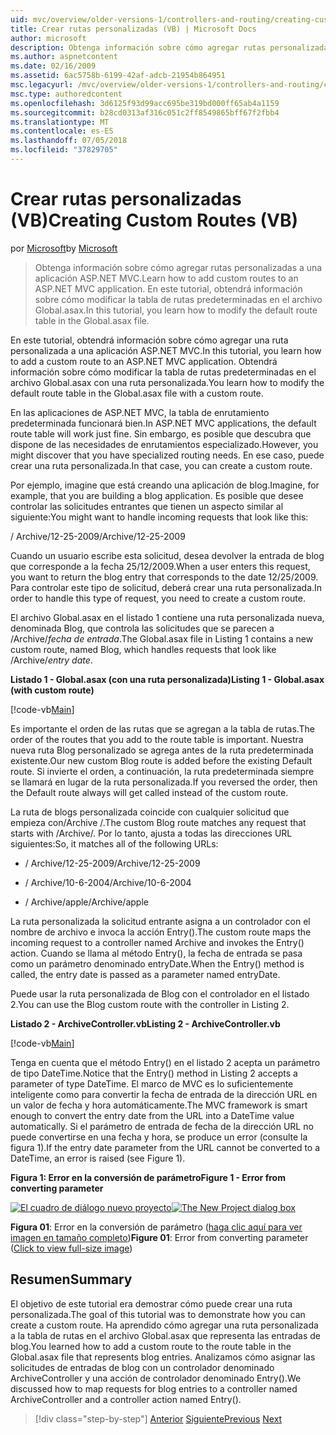 ```yaml
---
uid: mvc/overview/older-versions-1/controllers-and-routing/creating-custom-routes-vb
title: Crear rutas personalizadas (VB) | Microsoft Docs
author: microsoft
description: Obtenga información sobre cómo agregar rutas personalizadas a una aplicación ASP.NET MVC. En este tutorial, obtendrá información sobre cómo modificar la tabla de rutas predeterminadas en el archivo Global.asax.
ms.author: aspnetcontent
ms.date: 02/16/2009
ms.assetid: 6ac5758b-6199-42af-adcb-21954b864951
msc.legacyurl: /mvc/overview/older-versions-1/controllers-and-routing/creating-custom-routes-vb
msc.type: authoredcontent
ms.openlocfilehash: 3d6125f93d99acc695be319bd000ff65ab4a1159
ms.sourcegitcommit: b28cd0313af316c051c2ff8549865bff67f2fbb4
ms.translationtype: MT
ms.contentlocale: es-ES
ms.lasthandoff: 07/05/2018
ms.locfileid: "37829705"
---
```

<a name="creating-custom-routes-vb"></a><span data-ttu-id="a928d-104">Crear rutas personalizadas (VB)</span><span class="sxs-lookup"><span data-stu-id="a928d-104">Creating Custom Routes (VB)</span></span>
====================
<span data-ttu-id="a928d-105">por [Microsoft](https://github.com/microsoft)</span><span class="sxs-lookup"><span data-stu-id="a928d-105">by [Microsoft](https://github.com/microsoft)</span></span>

> <span data-ttu-id="a928d-106">Obtenga información sobre cómo agregar rutas personalizadas a una aplicación ASP.NET MVC.</span><span class="sxs-lookup"><span data-stu-id="a928d-106">Learn how to add custom routes to an ASP.NET MVC application.</span></span> <span data-ttu-id="a928d-107">En este tutorial, obtendrá información sobre cómo modificar la tabla de rutas predeterminadas en el archivo Global.asax.</span><span class="sxs-lookup"><span data-stu-id="a928d-107">In this tutorial, you learn how to modify the default route table in the Global.asax file.</span></span>


<span data-ttu-id="a928d-108">En este tutorial, obtendrá información sobre cómo agregar una ruta personalizada a una aplicación ASP.NET MVC.</span><span class="sxs-lookup"><span data-stu-id="a928d-108">In this tutorial, you learn how to add a custom route to an ASP.NET MVC application.</span></span> <span data-ttu-id="a928d-109">Obtendrá información sobre cómo modificar la tabla de rutas predeterminadas en el archivo Global.asax con una ruta personalizada.</span><span class="sxs-lookup"><span data-stu-id="a928d-109">You learn how to modify the default route table in the Global.asax file with a custom route.</span></span>

<span data-ttu-id="a928d-110">En las aplicaciones de ASP.NET MVC, la tabla de enrutamiento predeterminada funcionará bien.</span><span class="sxs-lookup"><span data-stu-id="a928d-110">In ASP.NET MVC applications, the default route table will work just fine.</span></span> <span data-ttu-id="a928d-111">Sin embargo, es posible que descubra que dispone de las necesidades de enrutamientos especializado.</span><span class="sxs-lookup"><span data-stu-id="a928d-111">However, you might discover that you have specialized routing needs.</span></span> <span data-ttu-id="a928d-112">En ese caso, puede crear una ruta personalizada.</span><span class="sxs-lookup"><span data-stu-id="a928d-112">In that case, you can create a custom route.</span></span>

<span data-ttu-id="a928d-113">Por ejemplo, imagine que está creando una aplicación de blog.</span><span class="sxs-lookup"><span data-stu-id="a928d-113">Imagine, for example, that you are building a blog application.</span></span> <span data-ttu-id="a928d-114">Es posible que desee controlar las solicitudes entrantes que tienen un aspecto similar al siguiente:</span><span class="sxs-lookup"><span data-stu-id="a928d-114">You might want to handle incoming requests that look like this:</span></span>

<span data-ttu-id="a928d-115">/ Archive/12-25-2009</span><span class="sxs-lookup"><span data-stu-id="a928d-115">/Archive/12-25-2009</span></span>

<span data-ttu-id="a928d-116">Cuando un usuario escribe esta solicitud, desea devolver la entrada de blog que corresponde a la fecha 25/12/2009.</span><span class="sxs-lookup"><span data-stu-id="a928d-116">When a user enters this request, you want to return the blog entry that corresponds to the date 12/25/2009.</span></span> <span data-ttu-id="a928d-117">Para controlar este tipo de solicitud, deberá crear una ruta personalizada.</span><span class="sxs-lookup"><span data-stu-id="a928d-117">In order to handle this type of request, you need to create a custom route.</span></span>

<span data-ttu-id="a928d-118">El archivo Global.asax en el listado 1 contiene una ruta personalizada nueva, denominada Blog, que controla las solicitudes que se parecen a /Archive/*fecha de entrada*.</span><span class="sxs-lookup"><span data-stu-id="a928d-118">The Global.asax file in Listing 1 contains a new custom route, named Blog, which handles requests that look like /Archive/*entry date*.</span></span>

<span data-ttu-id="a928d-119">**Listado 1 - Global.asax (con una ruta personalizada)**</span><span class="sxs-lookup"><span data-stu-id="a928d-119">**Listing 1 - Global.asax (with custom route)**</span></span>

[!code-vb[Main](creating-custom-routes-vb/samples/sample1.vb)]

<span data-ttu-id="a928d-120">Es importante el orden de las rutas que se agregan a la tabla de rutas.</span><span class="sxs-lookup"><span data-stu-id="a928d-120">The order of the routes that you add to the route table is important.</span></span> <span data-ttu-id="a928d-121">Nuestra nueva ruta Blog personalizado se agrega antes de la ruta predeterminada existente.</span><span class="sxs-lookup"><span data-stu-id="a928d-121">Our new custom Blog route is added before the existing Default route.</span></span> <span data-ttu-id="a928d-122">Si invierte el orden, a continuación, la ruta predeterminada siempre se llamará en lugar de la ruta personalizada.</span><span class="sxs-lookup"><span data-stu-id="a928d-122">If you reversed the order, then the Default route always will get called instead of the custom route.</span></span>

<span data-ttu-id="a928d-123">La ruta de blogs personalizada coincide con cualquier solicitud que empieza con/Archive /.</span><span class="sxs-lookup"><span data-stu-id="a928d-123">The custom Blog route matches any request that starts with /Archive/.</span></span> <span data-ttu-id="a928d-124">Por lo tanto, ajusta a todas las direcciones URL siguientes:</span><span class="sxs-lookup"><span data-stu-id="a928d-124">So, it matches all of the following URLs:</span></span>

- <span data-ttu-id="a928d-125">/ Archive/12-25-2009</span><span class="sxs-lookup"><span data-stu-id="a928d-125">/Archive/12-25-2009</span></span>

- <span data-ttu-id="a928d-126">/ Archive/10-6-2004</span><span class="sxs-lookup"><span data-stu-id="a928d-126">/Archive/10-6-2004</span></span>

- <span data-ttu-id="a928d-127">/ Archive/apple</span><span class="sxs-lookup"><span data-stu-id="a928d-127">/Archive/apple</span></span>

<span data-ttu-id="a928d-128">La ruta personalizada la solicitud entrante asigna a un controlador con el nombre de archivo e invoca la acción Entry().</span><span class="sxs-lookup"><span data-stu-id="a928d-128">The custom route maps the incoming request to a controller named Archive and invokes the Entry() action.</span></span> <span data-ttu-id="a928d-129">Cuando se llama al método Entry(), la fecha de entrada se pasa como un parámetro denominado entryDate.</span><span class="sxs-lookup"><span data-stu-id="a928d-129">When the Entry() method is called, the entry date is passed as a parameter named entryDate.</span></span>

<span data-ttu-id="a928d-130">Puede usar la ruta personalizada de Blog con el controlador en el listado 2.</span><span class="sxs-lookup"><span data-stu-id="a928d-130">You can use the Blog custom route with the controller in Listing 2.</span></span>

<span data-ttu-id="a928d-131">**Listado 2 - ArchiveController.vb**</span><span class="sxs-lookup"><span data-stu-id="a928d-131">**Listing 2 - ArchiveController.vb**</span></span>

[!code-vb[Main](creating-custom-routes-vb/samples/sample2.vb)]

<span data-ttu-id="a928d-132">Tenga en cuenta que el método Entry() en el listado 2 acepta un parámetro de tipo DateTime.</span><span class="sxs-lookup"><span data-stu-id="a928d-132">Notice that the Entry() method in Listing 2 accepts a parameter of type DateTime.</span></span> <span data-ttu-id="a928d-133">El marco de MVC es lo suficientemente inteligente como para convertir la fecha de entrada de la dirección URL en un valor de fecha y hora automáticamente.</span><span class="sxs-lookup"><span data-stu-id="a928d-133">The MVC framework is smart enough to convert the entry date from the URL into a DateTime value automatically.</span></span> <span data-ttu-id="a928d-134">Si el parámetro de entrada de fecha de la dirección URL no puede convertirse en una fecha y hora, se produce un error (consulte la figura 1).</span><span class="sxs-lookup"><span data-stu-id="a928d-134">If the entry date parameter from the URL cannot be converted to a DateTime, an error is raised (see Figure 1).</span></span>

<span data-ttu-id="a928d-135">**Figura 1: Error en la conversión de parámetro**</span><span class="sxs-lookup"><span data-stu-id="a928d-135">**Figure 1 - Error from converting parameter**</span></span>


<span data-ttu-id="a928d-136">[![El cuadro de diálogo nuevo proyecto](creating-custom-routes-vb/_static/image1.jpg)](creating-custom-routes-vb/_static/image1.png)</span><span class="sxs-lookup"><span data-stu-id="a928d-136">[![The New Project dialog box](creating-custom-routes-vb/_static/image1.jpg)](creating-custom-routes-vb/_static/image1.png)</span></span>

<span data-ttu-id="a928d-137">**Figura 01**: Error en la conversión de parámetro ([haga clic aquí para ver imagen en tamaño completo](creating-custom-routes-vb/_static/image2.png))</span><span class="sxs-lookup"><span data-stu-id="a928d-137">**Figure 01**: Error from converting parameter ([Click to view full-size image](creating-custom-routes-vb/_static/image2.png))</span></span>


## <a name="summary"></a><span data-ttu-id="a928d-138">Resumen</span><span class="sxs-lookup"><span data-stu-id="a928d-138">Summary</span></span>

<span data-ttu-id="a928d-139">El objetivo de este tutorial era demostrar cómo puede crear una ruta personalizada.</span><span class="sxs-lookup"><span data-stu-id="a928d-139">The goal of this tutorial was to demonstrate how you can create a custom route.</span></span> <span data-ttu-id="a928d-140">Ha aprendido cómo agregar una ruta personalizada a la tabla de rutas en el archivo Global.asax que representa las entradas de blog.</span><span class="sxs-lookup"><span data-stu-id="a928d-140">You learned how to add a custom route to the route table in the Global.asax file that represents blog entries.</span></span> <span data-ttu-id="a928d-141">Analizamos cómo asignar las solicitudes de entradas de blog con un controlador denominado ArchiveController y una acción de controlador denominado Entry().</span><span class="sxs-lookup"><span data-stu-id="a928d-141">We discussed how to map requests for blog entries to a controller named ArchiveController and a controller action named Entry().</span></span>

> [!div class="step-by-step"]
> <span data-ttu-id="a928d-142">[Anterior](asp-net-mvc-controller-overview-vb.md)
> [Siguiente](creating-a-route-constraint-vb.md)</span><span class="sxs-lookup"><span data-stu-id="a928d-142">[Previous](asp-net-mvc-controller-overview-vb.md)
[Next](creating-a-route-constraint-vb.md)</span></span>
